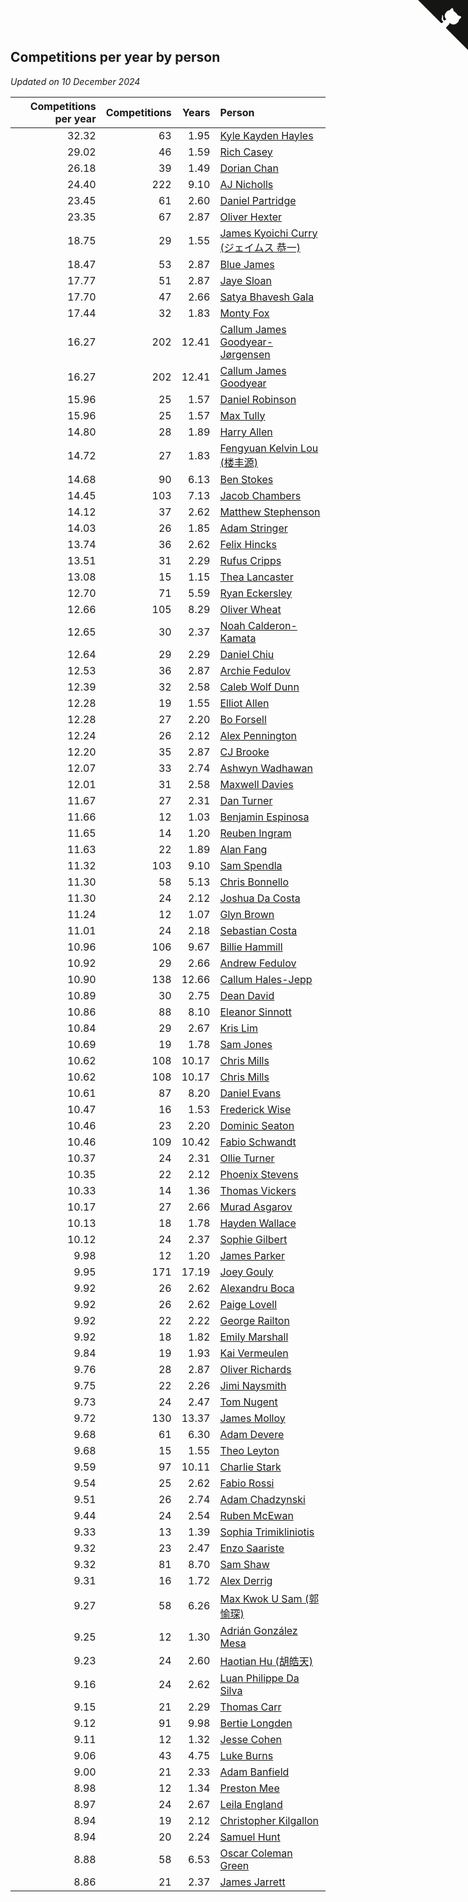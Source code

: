 ## Competitions per year by person

*Updated on 10 December 2024*

| Competitions per year | Competitions | Years | Person |
| ---: | ---: | ---: | :--- |
| 32.32 | 63 | 1.95 | [Kyle Kayden Hayles](https://www.worldcubeassociation.org/persons/2022HAYL02) |
| 29.02 | 46 | 1.59 | [Rich Casey](https://www.worldcubeassociation.org/persons/2023CASE06) |
| 26.18 | 39 | 1.49 | [Dorian Chan](https://www.worldcubeassociation.org/persons/2023DORI01) |
| 24.40 | 222 | 9.10 | [AJ Nicholls](https://www.worldcubeassociation.org/persons/2015NICH04) |
| 23.45 | 61 | 2.60 | [Daniel Partridge](https://www.worldcubeassociation.org/persons/2022PART02) |
| 23.35 | 67 | 2.87 | [Oliver Hexter](https://www.worldcubeassociation.org/persons/2022HEXT01) |
| 18.75 | 29 | 1.55 | [James Kyoichi Curry (ジェイムス 恭一)](https://www.worldcubeassociation.org/persons/2023CURR06) |
| 18.47 | 53 | 2.87 | [Blue James](https://www.worldcubeassociation.org/persons/2022JAME01) |
| 17.77 | 51 | 2.87 | [Jaye Sloan](https://www.worldcubeassociation.org/persons/2022SLOA01) |
| 17.70 | 47 | 2.66 | [Satya Bhavesh Gala](https://www.worldcubeassociation.org/persons/2022GALA03) |
| 17.44 | 32 | 1.83 | [Monty Fox](https://www.worldcubeassociation.org/persons/2023FOXM01) |
| 16.27 | 202 | 12.41 | [Callum James Goodyear-Jørgensen](https://www.worldcubeassociation.org/persons/2012GOOD02) |
| 16.27 | 202 | 12.41 | [Callum James Goodyear](https://www.worldcubeassociation.org/persons/2012GOOD02) |
| 15.96 | 25 | 1.57 | [Daniel Robinson](https://www.worldcubeassociation.org/persons/2023ROBI10) |
| 15.96 | 25 | 1.57 | [Max Tully](https://www.worldcubeassociation.org/persons/2023TULL04) |
| 14.80 | 28 | 1.89 | [Harry Allen](https://www.worldcubeassociation.org/persons/2023ALLE01) |
| 14.72 | 27 | 1.83 | [Fengyuan Kelvin Lou (楼丰源)](https://www.worldcubeassociation.org/persons/2023LOUF01) |
| 14.68 | 90 | 6.13 | [Ben Stokes](https://www.worldcubeassociation.org/persons/2018STOK01) |
| 14.45 | 103 | 7.13 | [Jacob Chambers](https://www.worldcubeassociation.org/persons/2017CHAM09) |
| 14.12 | 37 | 2.62 | [Matthew Stephenson](https://www.worldcubeassociation.org/persons/2022STEP04) |
| 14.03 | 26 | 1.85 | [Adam Stringer](https://www.worldcubeassociation.org/persons/2023STRI02) |
| 13.74 | 36 | 2.62 | [Felix Hincks](https://www.worldcubeassociation.org/persons/2022HINC01) |
| 13.51 | 31 | 2.29 | [Rufus Cripps](https://www.worldcubeassociation.org/persons/2022CRIP01) |
| 13.08 | 15 | 1.15 | [Thea Lancaster](https://www.worldcubeassociation.org/persons/2023LANC06) |
| 12.70 | 71 | 5.59 | [Ryan Eckersley](https://www.worldcubeassociation.org/persons/2019ECKE02) |
| 12.66 | 105 | 8.29 | [Oliver Wheat](https://www.worldcubeassociation.org/persons/2016WHEA01) |
| 12.65 | 30 | 2.37 | [Noah Calderon-Kamata](https://www.worldcubeassociation.org/persons/2022CALD07) |
| 12.64 | 29 | 2.29 | [Daniel Chiu](https://www.worldcubeassociation.org/persons/2022CHIU06) |
| 12.53 | 36 | 2.87 | [Archie Fedulov](https://www.worldcubeassociation.org/persons/2022FEDU01) |
| 12.39 | 32 | 2.58 | [Caleb Wolf Dunn](https://www.worldcubeassociation.org/persons/2022DUNN03) |
| 12.28 | 19 | 1.55 | [Elliot Allen](https://www.worldcubeassociation.org/persons/2023ALLE16) |
| 12.28 | 27 | 2.20 | [Bo Forsell](https://www.worldcubeassociation.org/persons/2022FORS06) |
| 12.24 | 26 | 2.12 | [Alex Pennington](https://www.worldcubeassociation.org/persons/2022PENN04) |
| 12.20 | 35 | 2.87 | [CJ Brooke](https://www.worldcubeassociation.org/persons/2022BROO02) |
| 12.07 | 33 | 2.74 | [Ashwyn Wadhawan](https://www.worldcubeassociation.org/persons/2022WADH02) |
| 12.01 | 31 | 2.58 | [Maxwell Davies](https://www.worldcubeassociation.org/persons/2022DAVI11) |
| 11.67 | 27 | 2.31 | [Dan Turner](https://www.worldcubeassociation.org/persons/2022TURN10) |
| 11.66 | 12 | 1.03 | [Benjamin Espinosa](https://www.worldcubeassociation.org/persons/2023ESPI36) |
| 11.65 | 14 | 1.20 | [Reuben Ingram](https://www.worldcubeassociation.org/persons/2023INGR05) |
| 11.63 | 22 | 1.89 | [Alan Fang](https://www.worldcubeassociation.org/persons/2023FANG02) |
| 11.32 | 103 | 9.10 | [Sam Spendla](https://www.worldcubeassociation.org/persons/2015SPEN01) |
| 11.30 | 58 | 5.13 | [Chris Bonnello](https://www.worldcubeassociation.org/persons/2019BONN05) |
| 11.30 | 24 | 2.12 | [Joshua Da Costa](https://www.worldcubeassociation.org/persons/2022COST18) |
| 11.24 | 12 | 1.07 | [Glyn Brown](https://www.worldcubeassociation.org/persons/2023BROW47) |
| 11.01 | 24 | 2.18 | [Sebastian Costa](https://www.worldcubeassociation.org/persons/2022COST12) |
| 10.96 | 106 | 9.67 | [Billie Hammill](https://www.worldcubeassociation.org/persons/2015HAMM01) |
| 10.92 | 29 | 2.66 | [Andrew Fedulov](https://www.worldcubeassociation.org/persons/2022FEDU02) |
| 10.90 | 138 | 12.66 | [Callum Hales-Jepp](https://www.worldcubeassociation.org/persons/2012HALE01) |
| 10.89 | 30 | 2.75 | [Dean David](https://www.worldcubeassociation.org/persons/2022DAVI06) |
| 10.86 | 88 | 8.10 | [Eleanor Sinnott](https://www.worldcubeassociation.org/persons/2016SINN01) |
| 10.84 | 29 | 2.67 | [Kris Lim](https://www.worldcubeassociation.org/persons/2022LIMK01) |
| 10.69 | 19 | 1.78 | [Sam Jones](https://www.worldcubeassociation.org/persons/2023JONE09) |
| 10.62 | 108 | 10.17 | [Chris Mills](https://www.worldcubeassociation.org/persons/2014MILL04) |
| 10.62 | 108 | 10.17 | [Chris Mills](https://www.worldcubeassociation.org/persons/2014MILL04) |
| 10.61 | 87 | 8.20 | [Daniel Evans](https://www.worldcubeassociation.org/persons/2016EVAN06) |
| 10.47 | 16 | 1.53 | [Frederick Wise](https://www.worldcubeassociation.org/persons/2023WISE03) |
| 10.46 | 23 | 2.20 | [Dominic Seaton](https://www.worldcubeassociation.org/persons/2022SEAT02) |
| 10.46 | 109 | 10.42 | [Fabio Schwandt](https://www.worldcubeassociation.org/persons/2014SCHW02) |
| 10.37 | 24 | 2.31 | [Ollie Turner](https://www.worldcubeassociation.org/persons/2022TURN11) |
| 10.35 | 22 | 2.12 | [Phoenix Stevens](https://www.worldcubeassociation.org/persons/2022STEV09) |
| 10.33 | 14 | 1.36 | [Thomas Vickers](https://www.worldcubeassociation.org/persons/2023VICK03) |
| 10.17 | 27 | 2.66 | [Murad Asgarov](https://www.worldcubeassociation.org/persons/2022ASGA01) |
| 10.13 | 18 | 1.78 | [Hayden Wallace](https://www.worldcubeassociation.org/persons/2023WALL05) |
| 10.12 | 24 | 2.37 | [Sophie Gilbert](https://www.worldcubeassociation.org/persons/2022GILB05) |
| 9.98 | 12 | 1.20 | [James Parker](https://www.worldcubeassociation.org/persons/2023PARK57) |
| 9.95 | 171 | 17.19 | [Joey Gouly](https://www.worldcubeassociation.org/persons/2007GOUL01) |
| 9.92 | 26 | 2.62 | [Alexandru Boca](https://www.worldcubeassociation.org/persons/2022BOCA01) |
| 9.92 | 26 | 2.62 | [Paige Lovell](https://www.worldcubeassociation.org/persons/2022LOVE06) |
| 9.92 | 22 | 2.22 | [George Railton](https://www.worldcubeassociation.org/persons/2022RAIL01) |
| 9.92 | 18 | 1.82 | [Emily Marshall](https://www.worldcubeassociation.org/persons/2023MARS02) |
| 9.84 | 19 | 1.93 | [Kai Vermeulen](https://www.worldcubeassociation.org/persons/2023VERM01) |
| 9.76 | 28 | 2.87 | [Oliver Richards](https://www.worldcubeassociation.org/persons/2022RICH02) |
| 9.75 | 22 | 2.26 | [Jimi Naysmith](https://www.worldcubeassociation.org/persons/2022NAYS02) |
| 9.73 | 24 | 2.47 | [Tom Nugent](https://www.worldcubeassociation.org/persons/2022NUGE01) |
| 9.72 | 130 | 13.37 | [James Molloy](https://www.worldcubeassociation.org/persons/2011MOLL01) |
| 9.68 | 61 | 6.30 | [Adam Devere](https://www.worldcubeassociation.org/persons/2018DEVE02) |
| 9.68 | 15 | 1.55 | [Theo Leyton](https://www.worldcubeassociation.org/persons/2023LEYT01) |
| 9.59 | 97 | 10.11 | [Charlie Stark](https://www.worldcubeassociation.org/persons/2014STAR05) |
| 9.54 | 25 | 2.62 | [Fabio Rossi](https://www.worldcubeassociation.org/persons/2022ROSS02) |
| 9.51 | 26 | 2.74 | [Adam Chadzynski](https://www.worldcubeassociation.org/persons/2022CHAD02) |
| 9.44 | 24 | 2.54 | [Ruben McEwan](https://www.worldcubeassociation.org/persons/2022MCEW01) |
| 9.33 | 13 | 1.39 | [Sophia Trimikliniotis](https://www.worldcubeassociation.org/persons/2023TRIM03) |
| 9.32 | 23 | 2.47 | [Enzo Saariste](https://www.worldcubeassociation.org/persons/2022SAAR02) |
| 9.32 | 81 | 8.70 | [Sam Shaw](https://www.worldcubeassociation.org/persons/2016SHAW02) |
| 9.31 | 16 | 1.72 | [Alex Derrig](https://www.worldcubeassociation.org/persons/2023DERR02) |
| 9.27 | 58 | 6.26 | [Max Kwok U Sam (郭愉琛)](https://www.worldcubeassociation.org/persons/2018SAMK01) |
| 9.25 | 12 | 1.30 | [Adrián González Mesa](https://www.worldcubeassociation.org/persons/2023MESA03) |
| 9.23 | 24 | 2.60 | [Haotian Hu (胡皓天)](https://www.worldcubeassociation.org/persons/2022HUHA01) |
| 9.16 | 24 | 2.62 | [Luan Philippe Da Silva](https://www.worldcubeassociation.org/persons/2022SILV08) |
| 9.15 | 21 | 2.29 | [Thomas Carr](https://www.worldcubeassociation.org/persons/2022CARR18) |
| 9.12 | 91 | 9.98 | [Bertie Longden](https://www.worldcubeassociation.org/persons/2014LONG06) |
| 9.11 | 12 | 1.32 | [Jesse Cohen](https://www.worldcubeassociation.org/persons/2023COHE05) |
| 9.06 | 43 | 4.75 | [Luke Burns](https://www.worldcubeassociation.org/persons/2020BURN06) |
| 9.00 | 21 | 2.33 | [Adam Banfield](https://www.worldcubeassociation.org/persons/2022BANF01) |
| 8.98 | 12 | 1.34 | [Preston Mee](https://www.worldcubeassociation.org/persons/2023MEEP01) |
| 8.97 | 24 | 2.67 | [Leila England](https://www.worldcubeassociation.org/persons/2022ENGL01) |
| 8.94 | 19 | 2.12 | [Christopher Kilgallon](https://www.worldcubeassociation.org/persons/2022KILG02) |
| 8.94 | 20 | 2.24 | [Samuel Hunt](https://www.worldcubeassociation.org/persons/2022HUNT12) |
| 8.88 | 58 | 6.53 | [Oscar Coleman Green](https://www.worldcubeassociation.org/persons/2018GREE09) |
| 8.86 | 21 | 2.37 | [James Jarrett](https://www.worldcubeassociation.org/persons/2022JARR01) |


<a href="https://github.com/simonkellly/wca_statistics_uk" class="github-corner" aria-label="View source on Github"><svg width="80" height="80" viewBox="0 0 250 250" style="fill:#151513; color:#fff; position: absolute; top: 0; border: 0; right: 0;" aria-hidden="true"><path d="M0,0 L115,115 L130,115 L142,142 L250,250 L250,0 Z"></path><path d="M128.3,109.0 C113.8,99.7 119.0,89.6 119.0,89.6 C122.0,82.7 120.5,78.6 120.5,78.6 C119.2,72.0 123.4,76.3 123.4,76.3 C127.3,80.9 125.5,87.3 125.5,87.3 C122.9,97.6 130.6,101.9 134.4,103.2" fill="currentColor" style="transform-origin: 130px 106px;" class="octo-arm"></path><path d="M115.0,115.0 C114.9,115.1 118.7,116.5 119.8,115.4 L133.7,101.6 C136.9,99.2 139.9,98.4 142.2,98.6 C133.8,88.0 127.5,74.4 143.8,58.0 C148.5,53.4 154.0,51.2 159.7,51.0 C160.3,49.4 163.2,43.6 171.4,40.1 C171.4,40.1 176.1,42.5 178.8,56.2 C183.1,58.6 187.2,61.8 190.9,65.4 C194.5,69.0 197.7,73.2 200.1,77.6 C213.8,80.2 216.3,84.9 216.3,84.9 C212.7,93.1 206.9,96.0 205.4,96.6 C205.1,102.4 203.0,107.8 198.3,112.5 C181.9,128.9 168.3,122.5 157.7,114.1 C157.9,116.9 156.7,120.9 152.7,124.9 L141.0,136.5 C139.8,137.7 141.6,141.9 141.8,141.8 Z" fill="currentColor" class="octo-body"></path></svg></a><style>.github-corner:hover .octo-arm{animation:octocat-wave 560ms ease-in-out}@keyframes octocat-wave{0%,100%{transform:rotate(0)}20%,60%{transform:rotate(-25deg)}40%,80%{transform:rotate(10deg)}}@media (max-width:500px){.github-corner:hover .octo-arm{animation:none}.github-corner .octo-arm{animation:octocat-wave 560ms ease-in-out}}</style>
